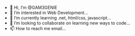 - 👋 Hi, I’m @GAM3GENIE
- 👀 I’m interested in Web Development...
- 🌱 I’m currently learning .net, html/css, javascript...
- 💞️ I’m looking to collaborate on learning new ways to code...
- 📫 How to reach me email...

<!---
GAM3GENIE/GAM3GENIE is a ✨ special ✨ repository because its `README.md` (this file) appears on your GitHub profile.
You can click the Preview link to take a look at your changes.
--->
